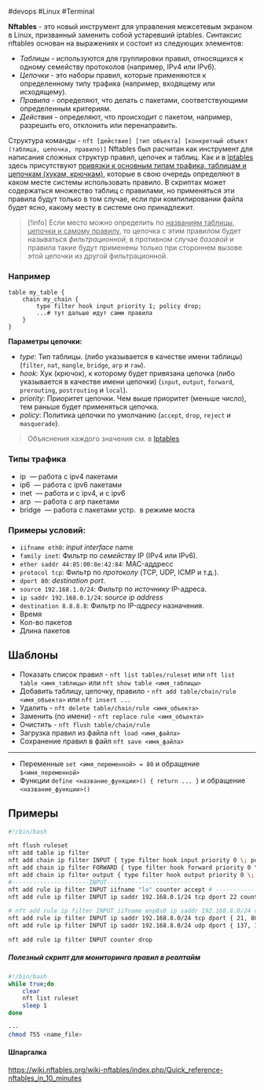 #devops #Linux #Terminal

**Nftables** - это новый инструмент для управления межсетевым экраном в Linux, призванный заменить собой устаревший iptables.
Синтаксис nftables основан на выражениях и состоит из следующих элементов:
- *Таблицы* - используются для группировки правил, относящихся к одному семейству протоколов (например, IPv4 или IPv6).
- *Цепочки* - это наборы правил, которые применяются к определенному типу трафика (например, входящему или исходящему).
- *Правила* - определяют, что делать с пакетами, соответствующими определенным критериям.
- *Действия* - определяют, что происходит с пакетом, например, разрешить его, отклонить или перенаправить.

Структура команды - `nft [действие] [тип объекта] [конкретный объект (таблица, цепочка, правило)]`
Nftables был расчитан как инструмент для написания сложных структур правил, цепочек и таблиц. Как и в [Iptables](2.%20Knowledge/Инфраструктура/Routing/Iptables.md) здесь присутствуют <u>привязки к основным типам трафика, таблицам и цепочкам (хукам, крючкам)</u>, которые в свою очередь определяют в каком месте системы использовать правило.
В скриптах может содержаться множество таблиц с правилами, но применяться эти правила будут только в том случае, если при компилировании файла будет ясно, какому месту в системе оно принадлежит. 
>[!info] Если место можно определить по <u>названиям таблицы, цепочки и самому правилу</u>, то цепочка с этим правилом будет называться *фильтрационной*, в противном случае *базовой* и правила такие будут применены только при стороннем вызове этой цепочки из другой фильтрационной.

### Например
```
table my_table { 
	chain my_chain { 
		type filter hook input priority 1; policy drop; 
		...# тут дальше идут сами правила
	} 
}
```
**Параметры цепочки:**
- *type*: Тип таблицы. (либо указывается в качестве имени таблицы) (`filter`, `nat`, `mangle`, `bridge`, `arp` и `raw`).
- *hook*: Хук (крючок), к которому будет привязана цепочка (либо указывается в качестве имени цепочки) (`input`, `output`, `forward`, `prerouting`, `postrouting` и `local`).
- *priority*: Приоритет цепочки. Чем выше приоритет (меньше число), тем раньше будет применяться цепочка.
- *policy*: Политика цепочки по умолчанию (`accept`, `drop`, `reject` и `masquerade`).
> Объяснения каждого значения см. в [Iptables](2.%20Knowledge/Инфраструктура/Routing/Iptables.md)

### Типы трафика
- ip  — работа с ipv4 пакетами
- ip6  — работа с ipv6 пакетами
- inet  — работа и с ipv4, и с ipv6
- arp  — работа с arp пакетами
- bridge  — работа с пакетами устр.  в режиме моста

### Примеры условий:
- `iifname eth0`: *input interface* name
- `family inet`: Фильтр по *семейству* IP (IPv4 или IPv6).
- `ether saddr 44:85:00:8e:42:84`: MAC-аддресс
- `protocol tcp`: Фильтр по *протоколу* (TCP, UDP, ICMP и т.д.).
- `dport 80`: *destination port*.
- `source 192.168.1.0/24`: Фильтр по *источнику* IP-адреса.
- `ip saddr 192.168.0.1/24`: *source ip address*  
- `destination 8.8.8.8`: Фильтр по IP-*адресу* назначения.
- Время
- Кол-во пакетов
- Длина пакетов



## Шаблоны
- Показать список правил - `nft list tables/ruleset` или `nft list table <имя_таблицы>` или `nft show table <имя_таблицы>`
- Добавить таблицу, цепочку, правило - `nft add table/chain/rule <имя_объекта>` или `nft insert ...`
- Удалить - `nft delete table/chain/rule <имя_объекта>` 
- Заменить (по имени) - `nft replace rule <имя_объекта>`
- Очистить - `nft flush table/chain/rule`
- Загрузка правил из файла `nft load <имя_файла>`
- Сохранение правил в файл `nft save <имя_файла>`
---
- Переменные `set <имя_переменной> = 80` и обращение `$<имя_переменной>`
- Функции `define <название_функции>() { return ... }` и обращение `<название_функции>()`


## Примеры
```bash
#!/bin/bash

nft flush ruleset
nft add table ip filter
nft add chain ip filter INPUT { type filter hook input priority 0 \; policy accept \;}
nft add chain ip filter FORWARD { type filter hook forward priority 0 \; policy accept \;}
nft add chain ip filter output { type filter hook output priority 0 \; policy accept \;}
#----------------------INPUT------------------------
nft add rule ip filter INPUT iifname "lo" counter accept # ----------- Внутренние службы
nft add rule ip filter INPUT ip saddr 192.168.0.1/24 tcp dport 22 counter accept # ----------- SSH

# nft add rule ip filter INPUT iifname enp8s0 ip saddr 192.168.8.0/24 counter accept # ----------- Локальная сеть
nft add rule ip filter INPUT ip saddr 192.168.8.0/24 tcp dport { 21, 80, 443, 445 } counter accept 
nft add rule ip filter INPUT ip saddr 192.168.8.0/24 udp dport { 137, 138, 53, 67, 68, 123 } counter accept 

nft add rule ip filter INPUT counter drop

```


##### Полезный скрипт для мониторинга правил в реалтайм
```bash
#!/bin/bash
while true;do
	clear
	nft list ruleset
	sleep 1
done

---
chmod 755 <name_file>
```
#### Шпаргалка
https://wiki.nftables.org/wiki-nftables/index.php/Quick_reference-nftables_in_10_minutes